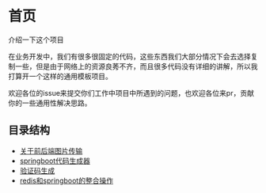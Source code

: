 # 首页
介绍一下这个项目

在业务开发中，我们有很多很固定的代码，这些东西我们大部分情况下会去选择复制一些，但是由于网络上的资源良莠不齐，而且很多代码没有详细的讲解，所以我打算开一个这样的通用模板项目。


欢迎各位的issue来提交你们工作中项目中所遇到的问题，也欢迎各位来pr，贡献你的一些通用性解决思路。


## 目录结构
* [关于前后端图片传输](1.md)
* [springboot代码生成器](2.md)
* [验证码生成](3.md)
* [redis和springboot的整合操作](4.md)
